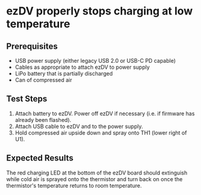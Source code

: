 # ezDV properly stops charging at low temperature

## Prerequisites

* USB power supply (either legacy USB 2.0 or USB-C PD capable)
* Cables as appropriate to attach ezDV to power supply
* LiPo battery that is partially discharged
* Can of compressed air

## Test Steps

1. Attach battery to ezDV. Power off ezDV if necessary (i.e. if firmware has already been flashed).
2. Attach USB cable to ezDV and to the power supply.
3. Hold compressed air upside down and spray onto TH1 (lower right of U1).

## Expected Results

The red charging LED at the bottom of the ezDV board should extinguish while cold air is sprayed onto the thermistor and turn back on once the thermistor's temperature returns to room temperature.